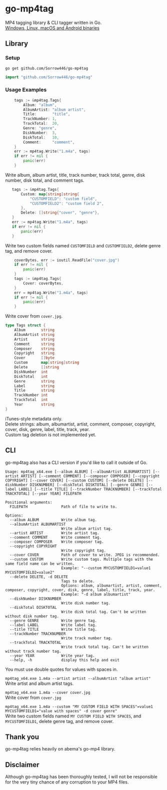 # go-mp4tag
MP4 tagging library & CLI tagger written in Go.    
[Windows, Linux, macOS and Android binaries](https://github.com/Sorrow446/go-mp4tag/releases)


## Library
### Setup
```
go get github.com/Sorrow446/go-mp4tag
```
```go
import "github.com/Sorrow446/go-mp4tag"
```

### Usage Examples
```go
	tags := &mp4tag.Tags{
		Album: "album",
		AlbumArtist: "album artist",
		Title:       "title",
		TrackNumber: 1,
		TrackTotal:  20,
		Genre: "genre",
		DiskNumber:  3,
		DiskTotal:   10,
		Comment:     "comment",
	}
	err := mp4tag.Write("1.m4a", tags)
	if err != nil {
		panic(err)
	}
```
 Write album, album artist, title, track number, track total, genre, disk number, disk total, and comment tags.
 
 
 ```go
	tags := &mp4tag.Tags{
		Custom: map[string]string{
			"CUSTOMFIELD": "custom field",
			"CUSTOMFIELD2": "custom field 2",
		},
		Delete: []string{"cover", "genre"},
	}
	err := mp4tag.Write("1.m4a", tags)
	if err != nil {
		panic(err)
	}
```
Write two custom fields named `CUSTOMFIELD` and `CUSTOMFIELD2`, delete genre tag, and remove cover.


```go
	coverBytes, err := ioutil.ReadFile("cover.jpg")
	if err != nil {
		panic(err)
	}
	tags := &mp4tag.Tags{
		Cover: coverBytes,
	}
	err = mp4tag.Write("1.m4a", tags)
	if err != nil {
		panic(err)
	}
```
Write cover from `cover.jpg`.

```go
type Tags struct {
	Album       string
	AlbumArtist string
	Artist      string
	Comment     string
	Composer    string
	Copyright   string
	Cover       []byte
	Custom      map[string]string
	Delete      []string
	DiskNumber  int
	DiskTotal   int
	Genre       string
	Label       string
	Title       string
	TrackNumber int
	TrackTotal  int
	Year        string
}
```
iTunes-style metadata only.       
Delete strings: album, albumartist, artist, comment, composer, copyright, cover, disk, genre, label, title, track, year.    
Custom tag deletion is not implemented yet.

## CLI
go-mp4tag also has a CLI version if you'd like to call it outside of Go.
```
Usage: mp4tag_x64.exe [--album ALBUM] [--albumArtist ALBUMARTIST] [--artist ARTIST] [--comment COMMENT] [--composer COMPOSER] [--copyright COPYRIGHT] [--cover COVER] [--custom CUSTOM] [--delete DELETE] [--diskNumber DISKNUMBER] [--diskTotal DISKTOTAL] [--genre GENRE] [--label LABEL] [--title TITLE] [--trackNumber TRACKNUMBER] [--trackTotal TRACKTOTAL] [--year YEAR] FILEPATH

Positional arguments:
  FILEPATH               Path of file to write to.

Options:
  --album ALBUM          Write album tag.
  --albumArtist ALBUMARTIST
                         Write album artist tag.
  --artist ARTIST        Write artist tag.
  --comment COMMENT      Write comment tag.
  --composer COMPOSER    Write composer tag.
  --copyright COPYRIGHT
                         Write copyright tag.
  --cover COVER          Path of cover to write. JPEG is recommended.
  --custom CUSTOM        Write custom tags. Multiple tags with the same field name can be written.
                         Example: "--custom MYCUSTOMFIELD1=value1 MYCUSTOMFIELD2=value2"
  --delete DELETE, -d DELETE
                         Tags to delete.
                         Options: album, albumartist, artist, comment, composer, copyright, cover, disk, genre, label, title, track, year.
                         Example: "-d album albumartist"
  --diskNumber DISKNUMBER
                         Write disk number tag.
  --diskTotal DISKTOTAL
                         Write disk total tag. Can't be written without disk number tag.
  --genre GENRE          Write genre tag.
  --label LABEL          Write label tag.
  --title TITLE          Write title tag.
  --trackNumber TRACKNUMBER
                         Write track number tag.
  --trackTotal TRACKTOTAL
                         Write track total tag. Can't be written without track number tag.
  --year YEAR            Write year tag.
  --help, -h             display this help and exit
  ```
  You must use double quotes for values with spaces in.
  
  `mp4tag_x64.exe 1.m4a --artist artist --albumArtist "album artist"`    
  Write artist and album artist tags.
  
  `mp4tag_x64.exe 1.m4a --cover cover.jpg`    
  Write cover from `cover.jpg`
  
  `mp4tag_x64.exe 1.m4a --custom "MY CUSTOM FIELD WITH SPACES"=value1 MYCUSTOMFIELD1="value with spaces" -d cover genre"`    
  Write two custom fields named `MY CUSTOM FIELD WITH SPACES`, and `MYCUSTOMFIELD1`, delete genre tag, and remove cover.

## Thank you
 go-mp4tag relies heavily on abema's go-mp4 library.

## Disclaimer
Although go-mp4tag has been thoroughly tested, I will not be responsible for the very tiny chance of any corruption to your MP4 files.
